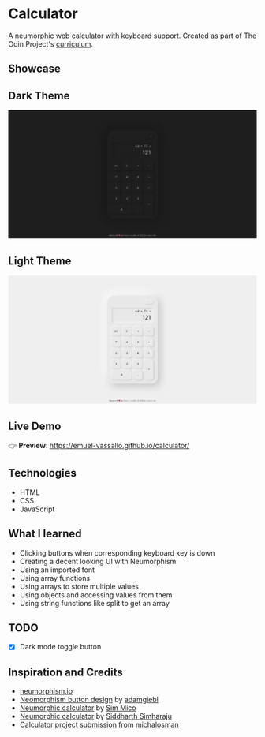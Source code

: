 # Calculator

A neumorphic web calculator with keyboard support. Created as part of The Odin Project's [curriculum](https://www.theodinproject.com/lessons/foundations-calculator).

## Showcase

## Dark Theme

![dark theme screenshot](images/screenshot-dark.png)

## Light Theme

![light theme screenshot](images/screenshot-light.png)

## Live Demo

👉 **Preview**: https://emuel-vassallo.github.io/calculator/

## Technologies

- HTML
- CSS
- JavaScript

## What I learned

- Clicking buttons when corresponding keyboard key is down
- Creating a decent looking UI with Neumorphism
- Using an imported font
- Using array functions
- Using arrays to store multiple values
- Using objects and accessing values from them
- Using string functions like split to get an array

## TODO

- [x] Dark mode toggle button

## Inspiration and Credits

- [neumorphism.io](https://neumorphism.io/#e8e8e8)
- [Neomorphism button design](https://uiverse.io/detail/adamgiebl/lucky-donkey-6) by [adamgiebl](https://github.com/adamgiebl)
- [Neumorphic calculator](https://dribbble.com/shots/12109039-Calculator) by [Sim Mico](https://dribbble.com/S_U_P)
- [Neumorphic calculator](https://dribbble.com/shots/10490828-Neomorphic-Caluculator) by [Siddharth Simharaju](https://dribbble.com/SiddharthSimharaju)
- [Calculator project submission](https://github.com/michalosman/calculator) from [michalosman](https://github.com/michalosman)
